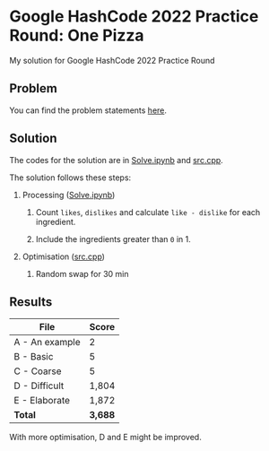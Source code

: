 # Google HashCode 2022 Practice Round: One Pizza
My solution for Google HashCode 2022 Practice Round

## Problem
You can find the problem statements [here](https://codingcompetitions.withgoogle.com/hashcode/round/00000000008f5ca9/00000000008f6f33).

## Solution

The codes for the solution are in [Solve.ipynb](notebook/Solve.ipynb) and [src.cpp](src.cpp).

The solution follows these steps:

1. Processing ([Solve.ipynb](notebook/Solve.ipynb))

   1. Count ```likes```, ```dislikes``` and calculate ```like - dislike``` for each ingredient.
   
   2. Include the ingredients greater than ```0``` in 1.
   
2. Optimisation ([src.cpp](src.cpp))

   1. Random swap for 30 min


## Results
| File  | Score |
| ------------- | ------------- |
| A - An example | 2 |
| B - Basic  | 5 |
| C - Coarse  | 5 |
| D - Difficult | 1,804 |
| E - Elaborate | 1,872 |
| **Total** | **3,688** |


With more optimisation, D and E might be improved. 
